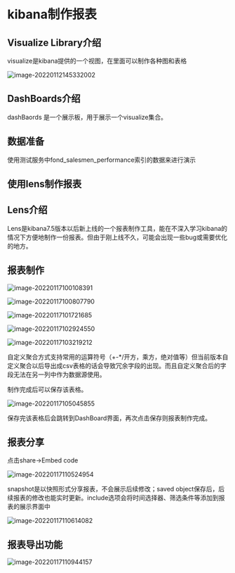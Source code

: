 # kibana制作报表

## Visualize Library介绍

visualize是kibana提供的一个视图，在里面可以制作各种图和表格

![image-20220112145332002](C:\Users\Administrator\AppData\Roaming\Typora\typora-user-images\image-20220112145332002.png)

## DashBoards介绍

dashBaords 是一个展示板，用于展示一个visualize集合。

## 数据准备

使用测试服务中fond_salesmen_performance索引的数据来进行演示

## 使用lens制作报表

## Lens介绍

Lens是kibana7.5版本以后新上线的一个报表制作工具，能在不深入学习kibana的情况下方便地制作一份报表。但由于刚上线不久，可能会出现一些bug或需要优化的地方。

## 报表制作

![image-20220117100108391](C:\Users\Administrator\AppData\Roaming\Typora\typora-user-images\image-20220117100108391.png)

![image-20220117100807790](C:\Users\Administrator\AppData\Roaming\Typora\typora-user-images\image-20220117100807790.png)

![image-20220117101721685](C:\Users\Administrator\AppData\Roaming\Typora\typora-user-images\image-20220117101721685.png)

![image-20220117102924550](C:\Users\Administrator\AppData\Roaming\Typora\typora-user-images\image-20220117102924550.png)

![image-20220117103219212](C:\Users\Administrator\AppData\Roaming\Typora\typora-user-images\image-20220117103219212.png)

自定义聚合方式支持常用的运算符号（+-*/开方，乘方，绝对值等）但当前版本自定义聚合以后导出成csv表格的话会导致冗余字段的出现。而且自定义聚合后的字段无法在另一列中作为数据源使用。

制作完成后可以保存该表格。

![image-20220117105045855](C:\Users\Administrator\AppData\Roaming\Typora\typora-user-images\image-20220117105045855.png)

保存完该表格后会跳转到DashBoard界面，再次点击保存则报表制作完成。

## 报表分享

点击share->Embed code

![image-20220117110524954](C:\Users\Administrator\AppData\Roaming\Typora\typora-user-images\image-20220117110524954.png)

snapshot是以快照形式分享报表，不会展示后续修改；saved object保存后，后续报表的修改也能实时更新。include选项会将时间选择器、筛选条件等添加到报表的展示界面中

![image-20220117110614082](C:\Users\Administrator\AppData\Roaming\Typora\typora-user-images\image-20220117110614082.png)

## 报表导出功能

![image-20220117110944157](C:\Users\Administrator\AppData\Roaming\Typora\typora-user-images\image-20220117110944157.png)

